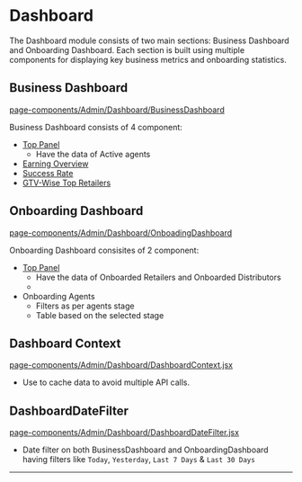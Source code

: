 # Dashboard
The Dashboard module consists of two main sections: Business Dashboard and Onboarding Dashboard. Each section is built using multiple components for displaying key business metrics and onboarding statistics.

## Business Dashboard
[page-components/Admin/Dashboard/BusinessDashboard](/page-components/Admin/Dashboard/BusinessDashboard/BusinessDashboard.jsx)

Business Dashboard consists of 4 component:
- [Top Panel](/page-components/Admin/Dashboard/TopPanel.jsx)
    - Have the data of Active agents
- [Earning Overview](/page-components/Admin/Dashboard/BusinessDashboard/EarningOverview.jsx)
- [Success Rate](/page-components/Admin/Dashboard/BusinessDashboard/SuccessRate.jsx)
- [GTV-Wise Top Retailers](/page-components/Admin/Dashboard/BusinessDashboard/TopMerchants.jsx)

## Onboarding Dashboard
[page-components/Admin/Dashboard/OnboadingDashboard](/page-components/Admin/Dashboard/OnboardingDashboard/OnboardingDashboard.jsx)

Onboarding Dashboard consisites of 2 component:
- [Top Panel](/page-components/Admin/Dashboard/TopPanel.jsx)
    - Have the data of Onboarded Retailers and Onboarded Distributors
    -
- Onboarding Agents
    - Filters as per agents stage
    - Table based on the selected stage

## Dashboard Context
[page-components/Admin/Dashboard/DashboardContext.jsx](/page-components/Admin/Dashboard/DashboardContext.jsx)
- Use to cache data to avoid multiple API calls.

## DashboardDateFilter
[page-components/Admin/Dashboard/DashboardDateFilter.jsx](/page-components/Admin/Dashboard/DashboardDateFilter.jsx)
- Date filter on both BusinessDashboard and OnboardingDashboard having filters like `Today`, `Yesterday`, `Last 7 Days` & `Last 30 Days`

---